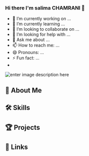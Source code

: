 ### Hi there I'm salima CHAMRANI 👋


- 🔭 I’m currently working on ...
- 🌱 I’m currently learning ...
- 👯 I’m looking to collaborate on ...
- 🤔 I’m looking for help with ...
- 💬 Ask me about ...
- 📫 How to reach me: ...
- 😄 Pronouns: ...
- ⚡ Fun fact: ...
- 
![enter image description here](https://github-readme-stats.vercel.app/api?username=Salimachamrani&&show_icons=true&title_color=ffffff&icon_color=bb2acf&text_color=daf7dc&bg_color=151515)
## 🚀 About Me
## 🛠️ Skills
## 🏆 Projects
## 🔗 Links
